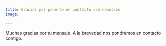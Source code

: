 ```yaml
---
title: Gracias por ponerte en contacto con nosotros
image:

---
```





Muchas gracias por tu mensaje. A la brevedad nos pondremos en contacto contigo.





    
